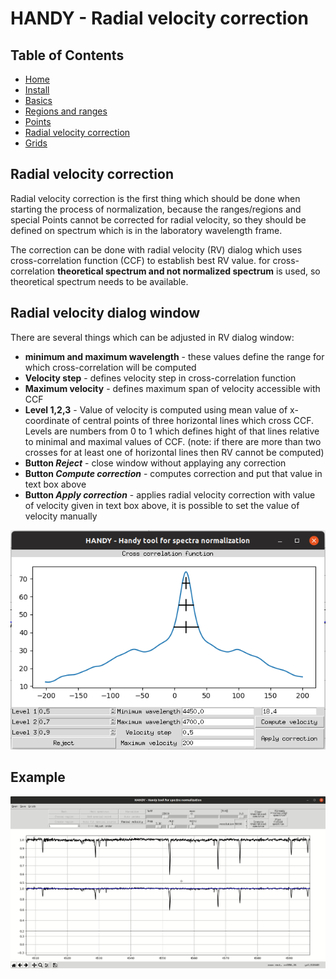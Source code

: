 # HANDY - Radial velocity correction

## Table of Contents
  * [Home](index.md)
  * [Install](install.md)
  * [Basics](basics.md)
  * [Regions and ranges](regions.md)
  * [Points](points.md)
  * [Radial velocity correction](radialVelocity.md)
  * [Grids](grids.md)

## Radial velocity correction

Radial velocity correction is the first thing which should be done when starting the process of normalization, because the ranges/regions and special Points cannot be corrected for radial velocity, so they should be defined on spectrum which is in the laboratory wavelength frame.

The correction can be done with radial velocity (RV) dialog which uses cross-correlation function (CCF) to establish best RV value. for cross-correlation **theoretical spectrum and not normalized spectrum** is used, so theoretical spectrum needs to be available.

## Radial velocity dialog window

There are several things which can be adjusted in RV dialog window:
* **minimum and maximum wavelength** - these values define the range for which cross-correlation will be computed
* **Velocity step** - defines velocity step in cross-correlation function
* **Maximum velocity** - defines maximum span of velocity accessible with CCF
* **Level 1,2,3** - Value of velocity is computed using mean value of x-coordinate of central points of three horizontal lines which cross CCF. Levels are numbers from 0 to 1 which defines hight of that lines relative to minimal and maximal values of CCF. (note: if there are more than two crosses for at least one of horizontal lines then RV cannot be computed)
* **Button _Reject_** - close window without applaying any correction
* **Button _Compute correction_** - computes correction and put that value in text box above
* **Button _Apply correction_** - applies radial velocity correction with value of velocity given in text box above, it is possible to set the value of velocity manually

![Radial velocity dialog](img/radialVelocityDialog.png)

## Example

![Radial velocity correction example](img/radialVelocity.gif)
